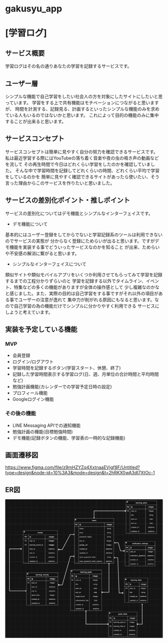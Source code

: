 # gakusyu_app

# [学習ログ]

## サービス概要
学習ログはその名の通りあなたの学習を記録するサービスです。

## ユーザー層
シンプルな機能で自己学習をしたい社会人の方を対象にしたサイトにしたいと思っています。
学習をする上で共有機能はモチベーションにつながると思いますが、
時間を計測する、記録見る、計画するといったシンプルな機能のみを求めている人もいるのではないかと思います。
これによって目的の機能のみに集中することが出来ると思います。


## サービスコンセプト
サービスコンセプトは簡単に見やすく自分の努力を確認できるサービスです。
私は最近学習する際にはYouTubeの落ち着く音楽や夜の虫の鳴き声の動画などを流して
その再生時間で今日はどれくらい学習をしたのかを確認していました。
そんな中で学習時間を記録してどれくらいの時間、どれくらい平均で学習をしているのかを
簡単に見やすく確認できるサイトがあったら使いたい、そう言った理由からこのサービスを作りたいと思いました。

## サービスの差別化ポイント・推しポイント
サービスの差別化についてはデモ機能とシンプルなインターフェイスです。
- デモ機能について  

基本的にはユーザー登録をしてからでないと学習記録系のツールは利用できないのでサービスの実態が
分からなく登録にためらいが出ると思います。ですがデモ機能を実装する事でどういったサービスなのかを知ること
が出来、ためらいや不安感の解消に繋がると思います。

- シンプルなインターフェイスについて  

類似サイトや類似モバイルアプリをいくつか利用させてもらってみて学習を記録するまでの工程分かりずらいのと
学習を記録する以外でタイムライン、イベント、特集などの多くの機能がありますが全体の操作感として
少し複雑なのかなと感じました。また、実際の目的は自己学習をする事ですがそれ以外の項目がある事でユーザーの注意が逸れて
集中力が削がれる原因にもなると思います。なので自己学習の為の機能だけでシンプルに分かりやすく利用できる
サービスにしようと考えています。

## 実装を予定している機能

### MVP
- 会員登録
- ログイン/ログアウト
- 学習時間を記録するボタン(学習スタート、休憩、終了)
- 記録した学習時間表示する学習ログ(日、週、月単位の合計時間と平均時間など)
- 勉強計画機能(カレンダーでの学習予定日時の設定)
- プロフィール機能
- Googleログイン機能

### その後の機能
- LINE Messaging APIでの通知機能
- 勉強計画の機能(目標勉強時間)
- デモ機能(記録ボタンの機能、学習表の一時的な記録機能)

## 画面遷移図

https://www.figma.com/file/z9mHZYZq4XxtnaaEVjgf8F/Untitled?type=design&node-id=10%3A3&mode=design&t=2hRKX0wA3dI7XtOc-1

## ER図

![Alt text](1DFFD9BE-36ED-4751-A087-1AD3BAD56BE3.png)
